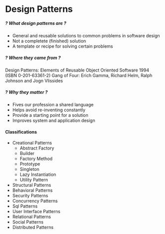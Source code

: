 # Design Patterns

##### ? What design patterns are ?
- General and reusable solutions to common problems in software design
- Not a completete (finished) solution
- A template or recipe for solving certain problems

##### ? Where they came from ?
Design Patterns: Elements of Reusable Object Oriented Software 1994 (ISBN 0-201-63361-2)
Gang of Four: Erich Gamma, Richard Helm, Ralph Johnson and Jogn Vlissides

##### ? Why they matter ?
- Fives our profession a shared language
- Helps avoid re-inventing constantly
- Provide a starting point for a solution
- Improves system and application design

#### Classifications
- Creational Patterns
  - Abstract Factory
  - Builder
  - Factory Method
  - Prototype
  - Singleton
  - Lazy Instantiation
  - Utility Pattern
- Structural Patterns
- Behavioral Patterns
- Security Patterns
- Concurrency Patterns
- Sql Patterns
- User Interface Patterns
- Relational Patterns
- Social Patterns
- Distributed Patterns
